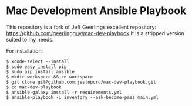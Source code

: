 # Mac Development Ansible Playbook

This repository is a fork of Jeff Geerlings excellent repository: https://github.com/geerlingguy/mac-dev-playbook
It is a stripped version suited to my needs.

For installation:
 
    $ xcode-select --install
    $ sudo easy_install pip
    $ sudo pip install ansible
    $ mkdir workspace && cd workspace
    $ git clone git@github.com:jeslopcru/mac-dev-playbook.git
    $ cd mac-dev-playbook
    $ ansible-galaxy install -r requirements.yml
    $ ansible-playbook -i inventory --ask-become-pass main.yml
